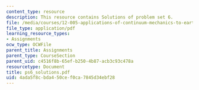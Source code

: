 ```yaml
---
content_type: resource
description: This resource contains Solutions of problem set 6.
file: /media/courses/12-005-applications-of-continuum-mechanics-to-earth-atmospheric-and-planetary-sciences-spring-2006/4ada5f8cbda450cef0ca7845d34ebf28_ps6_solutions.pdf
file_type: application/pdf
learning_resource_types:
- Assignments
ocw_type: OCWFile
parent_title: Assignments
parent_type: CourseSection
parent_uid: c4516f8b-65ef-b250-4b87-acb3c93c478a
resourcetype: Document
title: ps6_solutions.pdf
uid: 4ada5f8c-bda4-50ce-f0ca-7845d34ebf28
---
```

